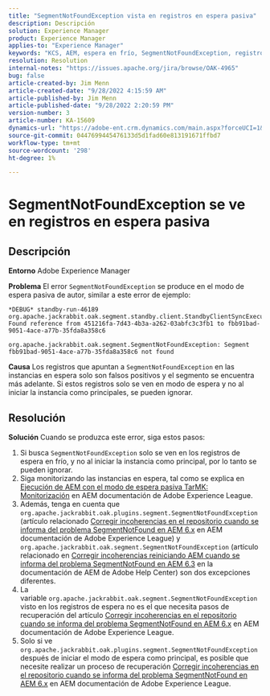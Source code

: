 ```yaml
---
title: "SegmentNotFoundException vista en registros en espera pasiva"
description: Descripción
solution: Experience Manager
product: Experience Manager
applies-to: "Experience Manager"
keywords: "KCS, AEM, espera en frío, SegmentNotFoundException, registros, registro, Adobe Experience Manager"
resolution: Resolution
internal-notes: "https://issues.apache.org/jira/browse/OAK-4965"
bug: false
article-created-by: Jim Menn
article-created-date: "9/28/2022 4:15:59 AM"
article-published-by: Jim Menn
article-published-date: "9/28/2022 2:20:59 PM"
version-number: 3
article-number: KA-15609
dynamics-url: "https://adobe-ent.crm.dynamics.com/main.aspx?forceUCI=1&pagetype=entityrecord&etn=knowledgearticle&id=5941513c-e43e-ed11-9db1-0022480866ad"
source-git-commit: 0447699445476133d5d1fad60e813191671ffbd7
workflow-type: tm+mt
source-wordcount: '298'
ht-degree: 1%

---
```


# SegmentNotFoundException se ve en registros en espera pasiva

## Descripción


<b>Entorno</b>
Adobe Experience Manager

<b>Problema</b>
El error `SegmentNotFoundException` se produce en el modo de espera pasiva de autor, similar a este error de ejemplo:


```
*DEBUG* standby-run-46189 org.apache.jackrabbit.oak.segment.standby.client.StandbyClientSyncExecution Found reference from 451216fa-7d43-4b3a-a262-03abfc3c3fb1 to fbb91bad-9051-4ace-a77b-35fda8a358c6

org.apache.jackrabbit.oak.segment.SegmentNotFoundException: Segment fbb91bad-9051-4ace-a77b-35fda8a358c6 not found
```


<b>Causa</b>
Los registros que apuntan a `SegmentNotFoundException` en las instancias en espera solo son falsos positivos y el segmento se encuentra más adelante.
Si estos registros solo se ven en modo de espera y no al iniciar la instancia como principales, se pueden ignorar.




## Resolución


<b>Solución</b>
Cuando se produzca este error, siga estos pasos:

1. Si busca `SegmentNotFoundException` solo se ven en los registros de espera en frío, y no al iniciar la instancia como principal, por lo tanto se pueden ignorar.
2. Siga monitorizando las instancias en espera, tal como se explica en [Ejecución de AEM con el modo de espera pasiva TarMK: Monitorización](https://docs.adobe.com/content/help/en/experience-manager-65/deploying/deploying/tarmk-cold-standby.html#monitoring) en AEM documentación de Adobe Experience League.
3. Además, tenga en cuenta que `org.apache.jackrabbit.oak.plugins.segment.SegmentNotFoundException` (artículo relacionado [Corregir incoherencias en el repositorio cuando se informa del problema SegmentNotFound en AEM 6.x](https://helpx.adobe.com/experience-manager/kb/fix-inconsistencies-in-the-repository-when-segmentnotfound-issue.html) en AEM documentación de Adobe Experience League) y `org.apache.jackrabbit.oak.segment.SegmentNotFoundException` (artículo relacionado en [Corregir incoherencias reiniciando AEM cuando se informa del problema SegmentNotFound en AEM 6.3](https://helpx.adobe.com/au/experience-manager/kb/fix-inconsistencies-by-restarting-AEM-when-segmentNotFound-issue-is-reported-in-AEM.html) en la documentación de AEM de Adobe Help Center) son dos excepciones diferentes.
4. La variable `org.apache.jackrabbit.oak.segment.SegmentNotFoundException` visto en los registros de espera no es el que necesita pasos de recuperación del artículo [Corregir incoherencias en el repositorio cuando se informa del problema SegmentNotFound en AEM 6.x](https://helpx.adobe.com/experience-manager/kb/fix-inconsistencies-in-the-repository-when-segmentnotfound-issue.html) en AEM documentación de Adobe Experience League.
5. Solo si ve `org.apache.jackrabbit.oak.plugins.segment.SegmentNotFoundException` después de iniciar el modo de espera como principal, es posible que necesite realizar un proceso de recuperación [Corregir incoherencias en el repositorio cuando se informa del problema SegmentNotFound en AEM 6.x](https://helpx.adobe.com/experience-manager/kb/fix-inconsistencies-in-the-repository-when-segmentnotfound-issue.html) en AEM documentación de Adobe Experience League.

